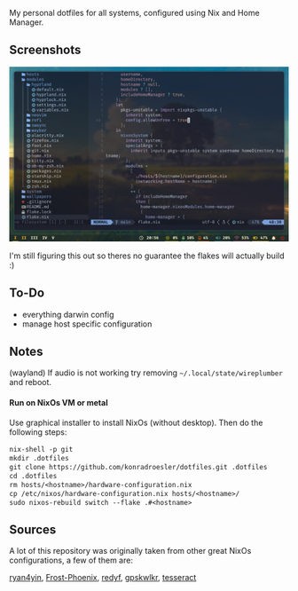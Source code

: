 My personal dotfiles for all systems, configured using Nix and Home Manager.

## Screenshots

<img src="https://github.com/konradroesler/dotfiles/blob/main/assets/screenshots/screen_nvim.png" width="800">

I'm still figuring this out so theres no guarantee the flakes will actually build :)

## To-Do
- everything darwin config
- manage host specific configuration

## Notes

(wayland) If audio is not working try removing `~/.local/state/wireplumber` and reboot.

#### Run on NixOs VM or metal

Use graphical installer to install NixOs (without desktop). Then do the following steps:

```shell
nix-shell -p git
mkdir .dotfiles
git clone https://github.com/konradroesler/dotfiles.git .dotfiles
cd .dotfiles
rm hosts/<hostname>/hardware-configuration.nix
cp /etc/nixos/hardware-configuration.nix hosts/<hostname>/
sudo nixos-rebuild switch --flake .#<hostname>
```

## Sources

A lot of this repository was originally taken from other great NixOs configurations, a few of them are:

[ryan4yin](https://github.com/ryan4yin/nix-config), [Frost-Phoenix](https://github.com/Frost-Phoenix/nixos-config), [redyf](https://github.com/redyf/nixdots), [gpskwlkr](https://github.com/gpskwlkr/nixos-hyprland-flake), [tesseract](https://gitlab.com/scientiac/tesseract.home.manager/-/tree/main)
